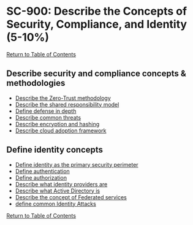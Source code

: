 # SC-900: Describe the Concepts of Security, Compliance, and Identity (5-10%)

[Return to Table of Contents](../README.md)

## Describe security and compliance concepts & methodologies
* [Describe the Zero-Trust methodology](11-Describe%20the%20Zero-Trust%20methodology.md)
* [Describe the shared responsibility model](12-Describe%20the%20shared%20responsibility%20model.md)
* [Define defense in depth]()
* [Describe common threats]()
* [Describe encryption and hashing]()
* [Describe cloud adoption framework]()

## Define identity concepts
* [Define identity as the primary security perimeter]()
* [Define authentication]()
* [Define authorization]()
* [Describe what identity providers are]()
* [Describe what Active Directory is]()
* [Describe the concept of Federated services]()
* [define common Identity Attacks]()

[Return to Table of Contents](../README.md)